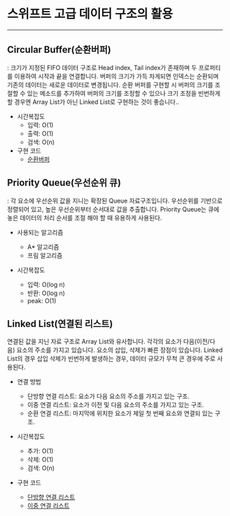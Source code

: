 # 스위프트 고급 데이터 구조의 활용
---
## Circular Buffer(순환버퍼)
: 크기가 지정된 FIFO 데이터 구조로 Head index, Tail index가 존재하며 두 프로퍼티를 이용하여 시작과 끝을 연결합니다. 버퍼의 크기가 가득 차게되면 인덱스는 순환되며 기존의 데이터는 새로운 데이터로 변경됩니다.
순환 버퍼를 구현할 시 버퍼의 크기를 조절할 수 있는 메소드를 추가하여 버퍼의 크기를 조정할 수 있으나 크기 조정을 빈번하게 할 경우엔 Array List가 아닌 Linked List로 구현하는 것이 좋습니다..

- 시간복잡도
	- 입력: O(1)
	- 출력: O(1)
	- 검색: O(n)
- 구현 코드
	- [순환버퍼](https://github.com/oneStar92/DataStructureandAlgorithms/blob/main/Chapter%203/CircularBuffer.swift)

## Priority Queue(우선순위 큐)
: 각 요소에 우선순위 값을 지니는 확장된 Queue 자료구조입니다. 우선순위를 기반으로 정렬되어 있고, 높은 우선순위부터 순서대로 값을 추출합니다.
Priority Queue는 큐에 놓은 데이터의 처리 순서를 조절 해야 할 때 유용하게 사용된다.

- 사용되는 알고리즘
	- A* 알고리즘
	- 프림 알고리즘

- 시간복잡도
	- 입력: O(log n)
	- 반환: O(log n)
	- peak: O(1)


## Linked List(연결된 리스트)
연결된 값을 지닌 자료 구조로 Array List와 유사합니다. 각각의 요소가 다음(이전/다음) 요소의 주소를 가지고 있습니다. 요소의 삽입, 삭제가 빠른 장점이 있습니다.
Linked List의 경우 삽입 삭제가 빈번하게 발생하는 경우, 데이터 규모가 무척 큰 경우에 주로 사용된다.

- 연결 방법
	- 단방향 연결 리스트: 요소가 다음 요소의 주소를 가지고 있는 구조.
	- 이중 연결 리스트: 요소가 이전 및 다음 요소의 주소를 가지고 있는 구조.
	- 순환 연결 리스트: 마지막에 위치한 요소가 제일 첫 번째 요소와 연결되 있는 구조.

- 시간복잡도
	- 추가: O(1)
	- 삭제: O(1)
	- 검색: O(n)

- 구현 코드
	- [단방향 연결 리스트](https://github.com/oneStar92/DataStructureandAlgorithms/blob/main/Chapter%203/LinkedList.swift)
	- [이중 연결 리스트](https://github.com/oneStar92/DataStructureandAlgorithms/blob/main/Chapter%203/DoublyLinkedList.swift)
